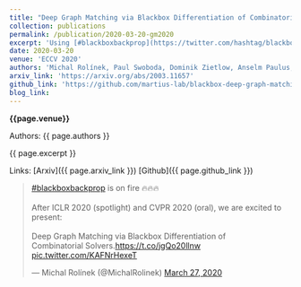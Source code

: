 ```yaml
---
title: "Deep Graph Matching via Blackbox Differentiation of Combinatorial Solvers"
collection: publications
permalink: /publication/2020-03-20-gm2020
excerpt: 'Using [#blackboxbackprop](https://twitter.com/hashtag/blackboxbackprop?src=hash), we wrap strong graph matching solvers into neural network building blocks. With additional help of a few architectural tricks, we obtain SOTA on deep graph matching benchmarks (e.g. PASCAL VOC).'
date: 2020-03-20
venue: 'ECCV 2020'
authors: 'Michal Rolínek, Paul Swoboda, Dominik Zietlow, Anselm Paulus, Vít Musil, Georg Martius'
arxiv_link: 'https://arxiv.org/abs/2003.11657'
github_link: 'https://github.com/martius-lab/blackbox-deep-graph-matching'
blog_link:
---
```


**{{page.venue}}**

Authors: {{ page.authors }}

{{ page.excerpt }}

Links: [Arxiv]({{ page.arxiv_link }})   [Github]({{ page.github_link }})

<blockquote class="twitter-tweet"><p lang="en" dir="ltr"><a href="https://twitter.com/hashtag/blackboxbackprop?src=hash&amp;ref_src=twsrc%5Etfw">#blackboxbackprop</a> is on fire 🔥🔥🔥<br><br>After ICLR 2020 (spotlight) and CVPR 2020 (oral), we are excited to present:<br><br>Deep Graph Matching via Blackbox Differentiation of<br>Combinatorial Solvers.<a href="https://t.co/jgQo20llnw">https://t.co/jgQo20llnw</a> <a href="https://t.co/KAFNrHexeT">pic.twitter.com/KAFNrHexeT</a></p>&mdash; Michal Rolínek (@MichalRolinek) <a href="https://twitter.com/MichalRolinek/status/1243535097325903875?ref_src=twsrc%5Etfw">March 27, 2020</a></blockquote> <script async src="https://platform.twitter.com/widgets.js" charset="utf-8"></script>

